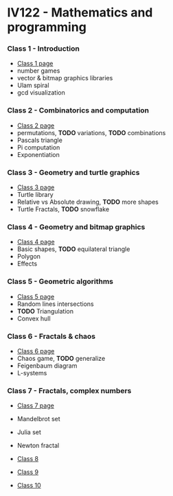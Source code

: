 # IV122 - Mathematics and programming

### Class 1 - Introduction
- [Class 1 page](class_01/README.md)
 - number games
 - vector & bitmap graphics libraries
 - Ulam spiral
 - gcd visualization

### Class 2 - Combinatorics and computation
- [Class 2 page](class_02/README.md)
 - permutations, **TODO** variations, **TODO** combinations
 - Pascals triangle
 - Pi computation
 - Exponentiation

### Class 3 - Geometry and turtle graphics
- [Class 3 page](class_03/README.md)
 - Turtle library
 - Relative vs Absolute drawing, **TODO** more shapes
 - Turtle Fractals, **TODO** snowflake

### Class 4 - Geometry and bitmap graphics
- [Class 4 page](class_04/README.md)
 - Basic shapes, **TODO** equilateral triangle
 - Polygon
 - Effects

### Class 5 - Geometric algorithms
- [Class 5 page](class_05/README.md)
 - Random lines intersections
 - **TODO** Triangulation
 - Convex hull

### Class 6 - Fractals & chaos
- [Class 6 page](class_06/README.md)
 - Chaos game, **TODO** generalize
 - Feigenbaum diagram
 - L-systems

### Class 7 - Fractals, complex numbers
- [Class 7 page](class_07/README.md)
 - Mandelbrot set
 - Julia set
 - Newton fractal




- [Class 8](class_08/README.md)
- [Class 9](class_09/README.md)
- [Class 10](class_10/README.md)
